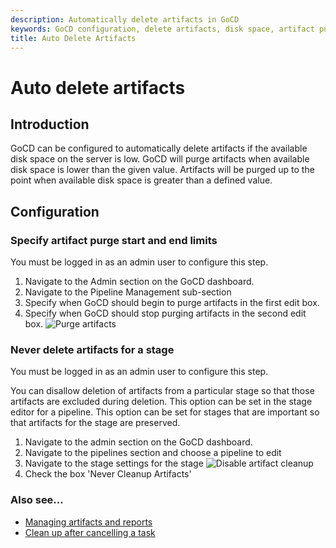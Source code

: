 ```yaml
---
description: Automatically delete artifacts in GoCD
keywords: GoCD configuration, delete artifacts, disk space, artifact purge, pipeline configuration, pipeline management, artifact management,  
title: Auto Delete Artifacts
---
```


# Auto delete artifacts

## Introduction

GoCD can be configured to automatically delete artifacts if the available disk space on the server is low. GoCD will purge artifacts when available disk space is lower than the given value. Artifacts will be purged up to the point when available disk space is greater than a defined value.

## Configuration

### Specify artifact purge start and end limits

You must be logged in as an admin user to configure this step.

1.  Navigate to the Admin section on the GoCD dashboard.
2.  Navigate to the Pipeline Management sub-section
3.  Specify when GoCD should begin to purge artifacts in the first edit box.
4.  Specify when GoCD should stop purging artifacts in the second edit box.
![Purge artifacts](images/pipeline_management.png)

### Never delete artifacts for a stage

You must be logged in as an admin user to configure this step.

You can disallow deletion of artifacts from a particular stage so that those artifacts are excluded during deletion. This option can be set in the stage editor for a pipeline. This option can be set for stages that are important so that artifacts for the stage are preserved.

1.  Navigate to the admin section on the GoCD dashboard.
2.  Navigate to the pipelines section and choose a pipeline to edit
3.  Navigate to the stage settings for the stage
![Disable artifact cleanup](images/artifact_disable_stage.png)
4.  Check the box 'Never Cleanup Artifacts'

### Also see...

-   [Managing artifacts and reports](managing_artifacts_and_reports.html)
-   [Clean up after cancelling a task](../../advanced_usage/dev_clean_up_when_cancel.html)
